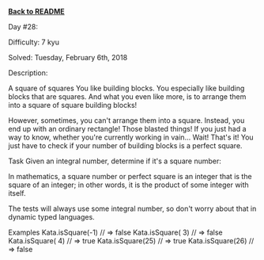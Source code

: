 ﻿<a href=https://github.com/hlais/Kata---a---Day><b>Back to README</b><a>

Day #28: 

Difficulty: 7 kyu

Solved: Tuesday, February 6th, 2018

Description:

A square of squares
You like building blocks. You especially like building blocks that are squares. And what you even like more, is to arrange them into a square of square building blocks!

However, sometimes, you can't arrange them into a square. Instead, you end up with an ordinary rectangle! Those blasted things! If you just had a way to know, whether you're currently working in vain… Wait! That's it! You just have to check if your number of building blocks is a perfect square.

Task
Given an integral number, determine if it's a square number:

In mathematics, a square number or perfect square is an integer that is the square of an integer; in other words, it is the product of some integer with itself.

The tests will always use some integral number, so don't worry about that in dynamic typed languages.

Examples
Kata.isSquare(-1) // => false
Kata.isSquare( 3) // => false
Kata.isSquare( 4) // => true
Kata.isSquare(25) // => true
Kata.isSquare(26) // => false

